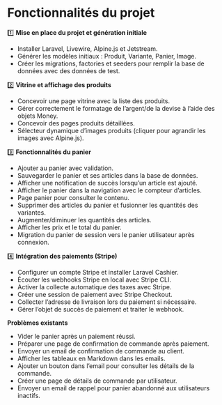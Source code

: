 # Fonctionnalités du projet

1️⃣ **Mise en place du projet et génération initiale**

- Installer Laravel, Livewire, Alpine.js et Jetstream.  
- Générer les modèles initiaux : Produit, Variante, Panier, Image.  
- Créer les migrations, factories et seeders pour remplir la base de données avec des données de test.  

2️⃣ **Vitrine et affichage des produits**

- Concevoir une page vitrine avec la liste des produits.  
- Gérer correctement le formatage de l’argent/de la devise à l’aide des objets Money.  
- Concevoir des pages produits détaillées.  
- Sélecteur dynamique d’images produits (cliquer pour agrandir les images avec Alpine.js).  

3️⃣ **Fonctionnalités du panier**

- Ajouter au panier avec validation.  
- Sauvegarder le panier et ses articles dans la base de données.  
- Afficher une notification de succès lorsqu’un article est ajouté.  
- Afficher le panier dans la navigation avec le compteur d’articles.  
- Page panier pour consulter le contenu.  
- Supprimer des articles du panier et fusionner les quantités des variantes.  
- Augmenter/diminuer les quantités des articles.  
- Afficher les prix et le total du panier.  
- Migration du panier de session vers le panier utilisateur après connexion.  

4️⃣ **Intégration des paiements (Stripe)**

- Configurer un compte Stripe et installer Laravel Cashier.  
- Écouter les webhooks Stripe en local avec Stripe CLI.  
- Activer la collecte automatique des taxes avec Stripe.  
- Créer une session de paiement avec Stripe Checkout.  
- Collecter l’adresse de livraison lors du paiement si nécessaire.  
- Gérer l’objet de succès de paiement et traiter le webhook.  

**Problèmes existants**

- Vider le panier après un paiement réussi.  
- Préparer une page de confirmation de commande après paiement.  
- Envoyer un email de confirmation de commande au client.  
- Afficher les tableaux en Markdown dans les emails.  
- Ajouter un bouton dans l’email pour consulter les détails de la commande.  
- Créer une page de détails de commande par utilisateur.  
- Envoyer un email de rappel pour panier abandonné aux utilisateurs inactifs.  

